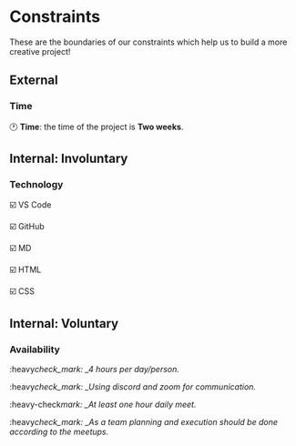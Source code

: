# Constraints

These are the boundaries of our constraints which help us to build a more
creative project!

## External

### Time

:clock1: **Time**: the time of the project is **Two weeks**.

<!--
  constraints coming from the outside that your team has no control over. these may include:
  - project deadlines
  - UI design or color schemes
  - technologies (sometimes a client will tell you what to use)
-->

## Internal: Involuntary

### Technology

:ballot_box_with_check: VS Code

:ballot_box_with_check: GitHub

:ballot_box_with_check: MD

:ballot_box_with_check: HTML

:ballot_box_with_check: CSS

<!--
  constraints that come from within your team, and you have no control over. they may include:
  - each of your individual skill levels
  - amount of time available to work on the project
-->

## Internal: Voluntary

### Availability

:heavy*check_mark: \_4 hours per day/person.*

:heavy*check_mark: \_Using discord and zoom for communication.*

:heavy-check*mark: \_At least one hour daily meet.*

:heavy*check_mark: \_As a team planning and execution should be done according
to the meetups.*

<!--
  constraints that your team decided on to help scope the project. they may include:
  - coding style & conventions
  - agree on a code review checklist for the project repository
  - the number of hours you want to spend working
  - only using the colors black and white
-->
